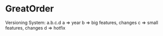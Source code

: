 # GreatOrder

Versioning System: a.b.c.d
a => year
b => big features, changes
c => small features, changes
d => hotfix
